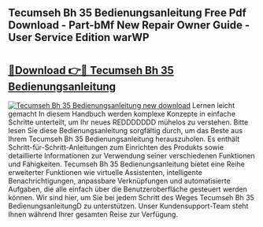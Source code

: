 ## Tecumseh Bh 35 Bedienungsanleitung Free Pdf Download - Part-bMf New Repair Owner Guide - User Service Edition warWP

# <h2><a href="http://df10evh.blite.top/?on=Tecumseh+Bh+35+Bedienungsanleitung">🔗Download 👉🔴 Tecumseh Bh 35 Bedienungsanleitung</a></h2>

[![Tecumseh Bh 35 Bedienungsanleitung new download](https://i.imgur.com/lujVjoI.png)](http://df10evh.blite.top/?on=Tecumseh+Bh+35+Bedienungsanleitung)
Lernen leicht gemacht In diesem Handbuch werden komplexe Konzepte in einfache Schritte unterteilt, um Ihr neues REDDDDDDD mühelos zu verstehen. Bitte lesen Sie diese Bedienungsanleitung sorgfältig durch, um das Beste aus Ihrem Tecumseh Bh 35 Bedienungsanleitung herauszuholen. Es enthält Schritt-für-Schritt-Anleitungen zum Einrichten des Produkts sowie detaillierte Informationen zur Verwendung seiner verschiedenen Funktionen und Fähigkeiten. Tecumseh Bh 35 Bedienungsanleitung bietet eine Reihe erweiterter Funktionen wie virtuelle Assistenten, intelligente Benachrichtigungen, anpassbare Verknüpfungen und automatisierte Aufgaben, die alle einfach über die Benutzeroberfläche gesteuert werden können. Wir sind hier, um Sie bei jedem Schritt des Weges Tecumseh Bh 35 BedienungsanleitungD zu unterstützen. Unser Kundensupport-Team steht Ihnen während Ihrer gesamten Reise zur Verfügung.
